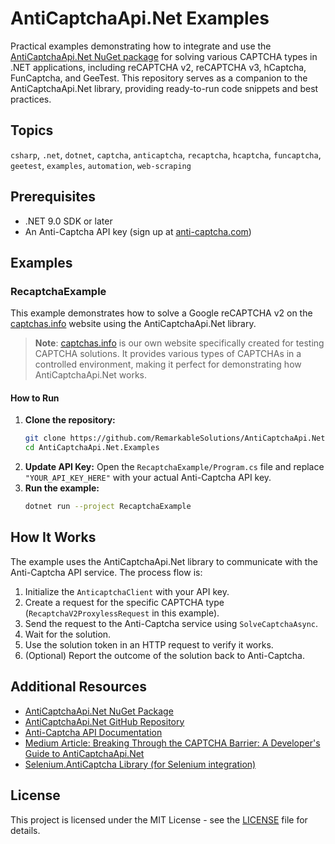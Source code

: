 # AntiCaptchaApi.Net Examples

Practical examples demonstrating how to integrate and use the [AntiCaptchaApi.Net NuGet package](https://www.nuget.org/packages/AntiCaptchaApi.Net) for solving various CAPTCHA types in .NET applications, including reCAPTCHA v2, reCAPTCHA v3, hCaptcha, FunCaptcha, and GeeTest. This repository serves as a companion to the AntiCaptchaApi.Net library, providing ready-to-run code snippets and best practices.

## Topics

`csharp`, `.net`, `dotnet`, `captcha`, `anticaptcha`, `recaptcha`, `hcaptcha`, `funcaptcha`, `geetest`, `examples`, `automation`, `web-scraping`

## Prerequisites

- .NET 9.0 SDK or later
- An Anti-Captcha API key (sign up at [anti-captcha.com](https://anti-captcha.com))

## Examples

### RecaptchaExample

This example demonstrates how to solve a Google reCAPTCHA v2 on the [captchas.info](https://captchas.info) website using the AntiCaptchaApi.Net library.

> **Note**: [captchas.info](https://captchas.info) is our own website specifically created for testing CAPTCHA solutions. It provides various types of CAPTCHAs in a controlled environment, making it perfect for demonstrating how AntiCaptchaApi.Net works.

#### How to Run

1.  **Clone the repository:**
    ```bash
    git clone https://github.com/RemarkableSolutions/AntiCaptchaApi.Net.Examples.git
    cd AntiCaptchaApi.Net.Examples
    ```
2.  **Update API Key:** Open the `RecaptchaExample/Program.cs` file and replace `"YOUR_API_KEY_HERE"` with your actual Anti-Captcha API key.
3.  **Run the example:**
    ```bash
    dotnet run --project RecaptchaExample
    ```

## How It Works

The example uses the AntiCaptchaApi.Net library to communicate with the Anti-Captcha API service. The process flow is:

1.  Initialize the `AnticaptchaClient` with your API key.
2.  Create a request for the specific CAPTCHA type (`RecaptchaV2ProxylessRequest` in this example).
3.  Send the request to the Anti-Captcha service using `SolveCaptchaAsync`.
4.  Wait for the solution.
5.  Use the solution token in an HTTP request to verify it works.
6.  (Optional) Report the outcome of the solution back to Anti-Captcha.

## Additional Resources

-   [AntiCaptchaApi.Net NuGet Package](https://www.nuget.org/packages/AntiCaptchaApi.Net)
-   [AntiCaptchaApi.Net GitHub Repository](https://github.com/RemarkableSolutions/AntiCaptchaApi.Net)
-   [Anti-Captcha API Documentation](https://anti-captcha.com/apidoc)
-   [Medium Article: Breaking Through the CAPTCHA Barrier: A Developer's Guide to AntiCaptchaApi.Net](https://medium.com/@remarkablesolutions/breaking-through-the-captcha-barrier-a-developers-guide-to-anticaptchaapi-net-XXXX)
-   [Selenium.AntiCaptcha Library (for Selenium integration)](https://github.com/RemarkableSolutions/Selenium.AntiCaptcha)

## License

This project is licensed under the MIT License - see the [LICENSE](LICENSE) file for details.